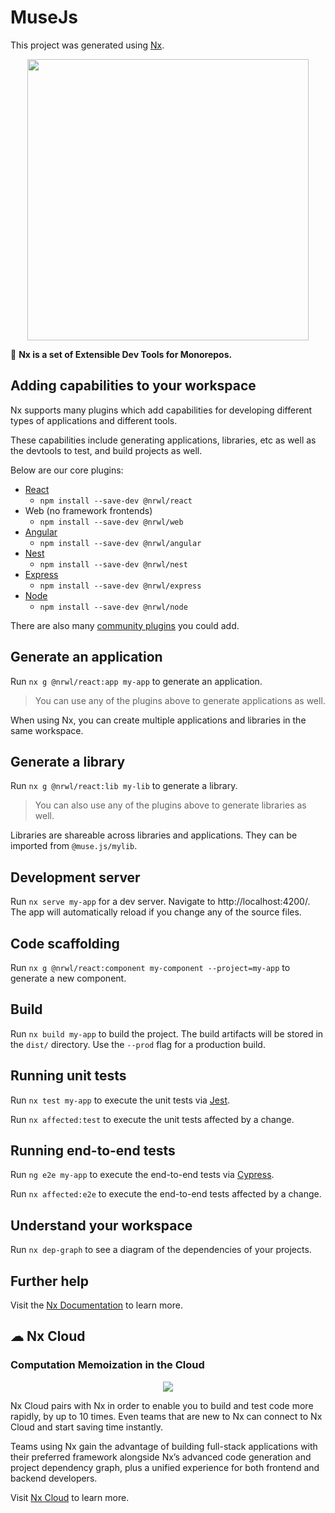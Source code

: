 # MuseJs

This project was generated using [Nx](https://nx.dev).

<p align="center"><img src="https://raw.githubusercontent.com/nrwl/nx/master/images/nx-logo.png" width="450"></p>

🔎 **Nx is a set of Extensible Dev Tools for Monorepos.**

## Adding capabilities to your workspace

Nx supports many plugins which add capabilities for developing different types of applications and different tools.

These capabilities include generating applications, libraries, etc as well as the devtools to test, and build projects
as well.

Below are our core plugins:

- [React](https://reactjs.org)
    - `npm install --save-dev @nrwl/react`
- Web (no framework frontends)
    - `npm install --save-dev @nrwl/web`
- [Angular](https://angular.io)
    - `npm install --save-dev @nrwl/angular`
- [Nest](https://nestjs.com)
    - `npm install --save-dev @nrwl/nest`
- [Express](https://expressjs.com)
    - `npm install --save-dev @nrwl/express`
- [Node](https://nodejs.org)
    - `npm install --save-dev @nrwl/node`

There are also many [community plugins](https://nx.dev/nx-community) you could add.

## Generate an application

Run `nx g @nrwl/react:app my-app` to generate an application.

> You can use any of the plugins above to generate applications as well.

When using Nx, you can create multiple applications and libraries in the same workspace.

## Generate a library

Run `nx g @nrwl/react:lib my-lib` to generate a library.

> You can also use any of the plugins above to generate libraries as well.

Libraries are shareable across libraries and applications. They can be imported from `@muse.js/mylib`.

## Development server

Run `nx serve my-app` for a dev server. Navigate to http://localhost:4200/. The app will automatically reload if you
change any of the source files.

## Code scaffolding

Run `nx g @nrwl/react:component my-component --project=my-app` to generate a new component.

## Build

Run `nx build my-app` to build the project. The build artifacts will be stored in the `dist/` directory. Use
the `--prod` flag for a production build.

## Running unit tests

Run `nx test my-app` to execute the unit tests via [Jest](https://jestjs.io).

Run `nx affected:test` to execute the unit tests affected by a change.

## Running end-to-end tests

Run `ng e2e my-app` to execute the end-to-end tests via [Cypress](https://www.cypress.io).

Run `nx affected:e2e` to execute the end-to-end tests affected by a change.

## Understand your workspace

Run `nx dep-graph` to see a diagram of the dependencies of your projects.

## Further help

Visit the [Nx Documentation](https://nx.dev) to learn more.

## ☁ Nx Cloud

### Computation Memoization in the Cloud

<p align="center"><img src="https://raw.githubusercontent.com/nrwl/nx/master/images/nx-cloud-card.png"></p>

Nx Cloud pairs with Nx in order to enable you to build and test code more rapidly, by up to 10 times. Even teams that
are new to Nx can connect to Nx Cloud and start saving time instantly.

Teams using Nx gain the advantage of building full-stack applications with their preferred framework alongside Nx’s
advanced code generation and project dependency graph, plus a unified experience for both frontend and backend
developers.

Visit [Nx Cloud](https://nx.app/) to learn more.
